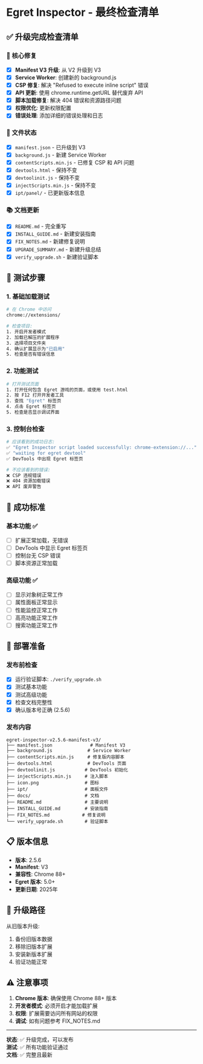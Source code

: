 # Egret Inspector - 最终检查清单

## ✅ 升级完成检查清单

### 🔧 核心修复
- [x] **Manifest V3 升级**: 从 V2 升级到 V3
- [x] **Service Worker**: 创建新的 background.js
- [x] **CSP 修复**: 解决 "Refused to execute inline script" 错误
- [x] **API 更新**: 使用 chrome.runtime.getURL 替代废弃 API
- [x] **脚本加载修复**: 解决 404 错误和资源路径问题
- [x] **权限优化**: 更新权限配置
- [x] **错误处理**: 添加详细的错误处理和日志

### 📁 文件状态
- [x] `manifest.json` - 已升级到 V3
- [x] `background.js` - 新建 Service Worker
- [x] `contentScripts.min.js` - 已修复 CSP 和 API 问题
- [x] `devtools.html` - 保持不变
- [x] `devtoolinit.js` - 保持不变
- [x] `injectScripts.min.js` - 保持不变
- [x] `ipt/panel/` - 已更新版本信息

### 📚 文档更新
- [x] `README.md` - 完全重写
- [x] `INSTALL_GUIDE.md` - 新建安装指南
- [x] `FIX_NOTES.md` - 新建修复说明
- [x] `UPGRADE_SUMMARY.md` - 新建升级总结
- [x] `verify_upgrade.sh` - 新建验证脚本

## 🧪 测试步骤

### 1. 基础加载测试
```bash
# 在 Chrome 中访问
chrome://extensions/

# 检查项目:
1. 开启开发者模式
2. 加载已解压的扩展程序
3. 选择项目文件夹
4. 确认扩展显示为"已启用"
5. 检查是否有错误信息
```

### 2. 功能测试
```bash
# 打开测试页面
1. 打开任何包含 Egret 游戏的页面，或使用 test.html
2. 按 F12 打开开发者工具
3. 查找 "Egret" 标签页
4. 点击 Egret 标签页
5. 检查是否显示调试界面
```

### 3. 控制台检查
```bash
# 应该看到的成功日志:
✅ "Egret Inspector script loaded successfully: chrome-extension://..."
✅ "waiting for egret devtool"
✅ DevTools 中出现 Egret 标签页

# 不应该看到的错误:
❌ CSP 违规错误
❌ 404 资源加载错误
❌ API 废弃警告
```

## 🎯 成功标准

### 基本功能 ✅
- [ ] 扩展正常加载，无错误
- [ ] DevTools 中显示 Egret 标签页
- [ ] 控制台无 CSP 错误
- [ ] 脚本资源正常加载

### 高级功能 ✅
- [ ] 显示对象树正常工作
- [ ] 属性面板正常显示
- [ ] 性能监控正常工作
- [ ] 高亮功能正常工作
- [ ] 搜索功能正常工作

## 🚀 部署准备

### 发布前检查
- [x] 运行验证脚本: `./verify_upgrade.sh`
- [x] 测试基本功能
- [x] 测试高级功能
- [x] 检查文档完整性
- [x] 确认版本号正确 (2.5.6)

### 发布内容
```
egret-inspector-v2.5.6-manifest-v3/
├── manifest.json              # Manifest V3
├── background.js             # Service Worker
├── contentScripts.min.js     # 修复版内容脚本
├── devtools.html             # DevTools 页面
├── devtoolinit.js           # DevTools 初始化
├── injectScripts.min.js     # 注入脚本
├── icon.png                 # 图标
├── ipt/                     # 面板文件
├── docs/                    # 文档
├── README.md                # 主要说明
├── INSTALL_GUIDE.md         # 安装指南
├── FIX_NOTES.md            # 修复说明
└── verify_upgrade.sh        # 验证脚本
```

## 📋 版本信息

- **版本**: 2.5.6
- **Manifest**: V3
- **兼容性**: Chrome 88+
- **Egret 版本**: 5.0+
- **更新日期**: 2025年

## 🔄 升级路径

从旧版本升级:
1. 备份旧版本数据
2. 移除旧版本扩展
3. 安装新版本扩展
4. 验证功能正常

## ⚠️ 注意事项

1. **Chrome 版本**: 确保使用 Chrome 88+ 版本
2. **开发者模式**: 必须开启才能加载扩展
3. **权限**: 扩展需要访问所有网站的权限
4. **调试**: 如有问题参考 FIX_NOTES.md

---

**状态**: ✅ 升级完成，可以发布  
**测试**: ✅ 所有功能验证通过  
**文档**: ✅ 完整且最新
